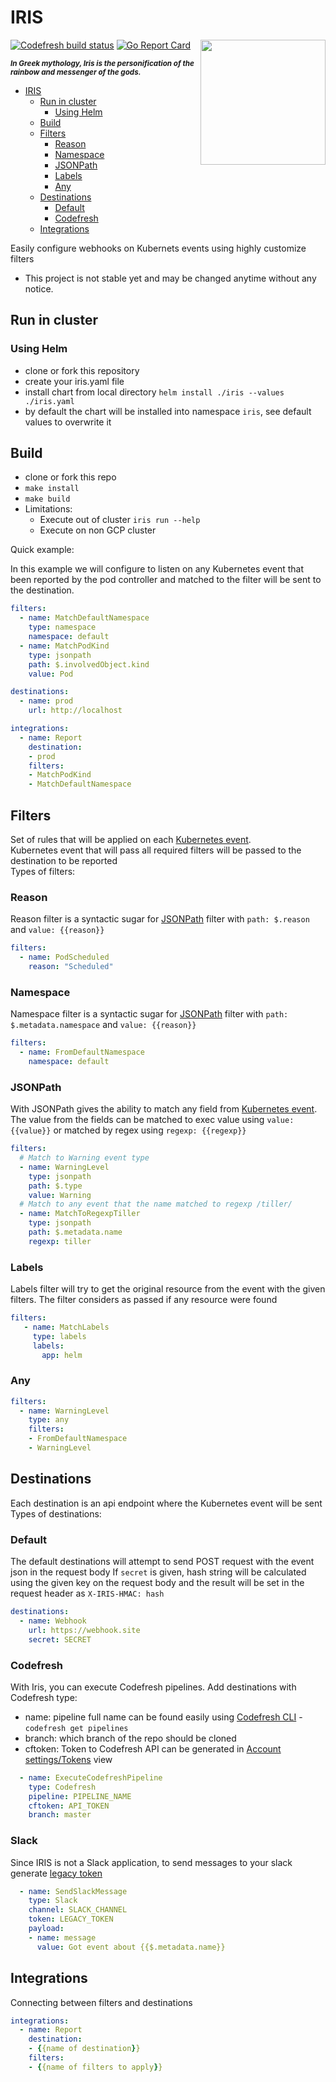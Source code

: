 # IRIS

<img src="https://github.com/olegsu/iris/raw/master/Iris.jpg" width="200" align="right">

[![Codefresh build status]( https://g.codefresh.io/api/badges/pipeline/olegs-codefresh/olegsu%2Firis%2Firis?branch=master&type=cf-2)]( https://g.codefresh.io/repositories/olegsu/iris/builds?filter=trigger:build;branch:master;service:5b69b8145904b871b671a6cf~iris)
[![Go Report Card](https://goreportcard.com/badge/github.com/olegsu/iris)](https://goreportcard.com/report/github.com/olegsu/iris)

<sub>**_In Greek mythology, Iris is the personification of the rainbow and messenger of the gods._**</sub>

- [IRIS](#iris)
    - [Run in cluster](#run-in-cluster)
        - [Using Helm](#using-helm)
    - [Build](#build)
    - [Filters](#filters)
        - [Reason](#reason)
        - [Namespace](#namespace)
        - [JSONPath](#jsonpath)
        - [Labels](#labels)
        - [Any](#any)
    - [Destinations](#destinations)
        - [Default](#default)
        - [Codefresh](#codefresh)
    - [Integrations](#integrations)

Easily configure webhooks on Kubernets events using highly customize filters

* This project is not stable yet and may be changed anytime without any notice.

## Run in cluster
### Using Helm
* clone or fork this repository
* create your iris.yaml file
* install chart from local directory `helm install ./iris --values ./iris.yaml`
* by default the chart will be installed into namespace `iris`, see default values to overwrite it

## Build
* clone or fork this repo
* `make install`
* `make build`
* Limitations:
  * Execute out of cluster `iris run --help`
  * Execute on non GCP cluster

Quick example:

In this example we will configure to listen on any Kubernetes event that been reported by the pod controller and matched to the filter will be sent to the destination.

```yaml
filters:
  - name: MatchDefaultNamespace
    type: namespace
    namespace: default
  - name: MatchPodKind
    type: jsonpath
    path: $.involvedObject.kind
    value: Pod

destinations:
  - name: prod
    url: http://localhost

integrations:
  - name: Report
    destination: 
    - prod
    filters:
    - MatchPodKind
    - MatchDefaultNamespace
```

## Filters
Set of rules that will be applied on each [Kubernetes event](https://github.com/kubernetes/api/blob/master/core/v1/types.go#L4501).  
Kubernetes event that will pass all required filters will be passed to the destination to be reported  
Types of filters:
### Reason
Reason filter is a syntactic sugar for [JSONPath](#jsonpath) filter with `path: $.reason` and `value: {{reason}}`
```yaml
filters:
  - name: PodScheduled
    reason: "Scheduled"
```

### Namespace
Namespace filter is a syntactic sugar for [JSONPath](#jsonpath) filter with `path: $.metadata.namespace` and `value: {{reason}}`
```yaml
filters:
  - name: FromDefaultNamespace
    namespace: default
```

### JSONPath
With JSONPath gives the ability to match any field from [Kubernetes event](https://github.com/kubernetes/api/blob/master/core/v1/types.go#L4501).
The value from the fields can be matched to exec value using `value: {{value}}` or matched by regex using `regexp: {{regexp}}`
```yaml
filters:
  # Match to Warning event type
  - name: WarningLevel
    type: jsonpath
    path: $.type
    value: Warning
  # Match to any event that the name matched to regexp /tiller/
  - name: MatchToRegexpTiller
    type: jsonpath
    path: $.metadata.name
    regexp: tiller
```



### Labels
Labels filter will try to get the original resource from the event with the given filters.
The filter considers as passed if any resource were found
```yaml
filters:
   - name: MatchLabels
     type: labels
     labels:
       app: helm
```

### Any
```yaml
filters:
  - name: WarningLevel
    type: any
    filters:
    - FromDefaultNamespace
    - WarningLevel
```

## Destinations
Each destination is an api endpoint where the Kubernetes event will be sent
Types of destinations:
### Default
The default destinations will attempt to send POST request with the event json in the request body
If `secret` is given, hash string will be calculated using the given key on the request body and the result will be set in the request header as `X-IRIS-HMAC: hash`
```yaml
destinations:
  - name: Webhook
    url: https://webhook.site
    secret: SECRET
```
### Codefresh
With Iris, you can execute Codefresh pipelines.
Add destinations with Codefresh type:
* name: pipeline full name can be found easily using [Codefresh CLI](https://codefresh-io.github.io/cli/) - `codefresh get pipelines`
* branch: which branch of the repo should be cloned
* cftoken: Token to Codefresh API can be generated in [Account settings/Tokens](https://g.codefresh.io/account-conf/tokens) view
```yaml
  - name: ExecuteCodefreshPipeline
    type: Codefresh
    pipeline: PIPELINE_NAME
    cftoken: API_TOKEN
    branch: master
```

### Slack
Since IRIS is not a Slack application, to send messages to your slack generate [legacy token](https://api.slack.com/custom-integrations/legacy-tokens)
```yaml
  - name: SendSlackMessage
    type: Slack
    channel: SLACK_CHANNEL
    token: LEGACY_TOKEN
    payload:
    - name: message
      value: Got event about {{$.metadata.name}}
```

## Integrations
Connecting between filters and destinations
```yaml
integrations:
  - name: Report
    destination:
    - {{name of destination}}
    filters:
    - {{name of filters to apply}}
```